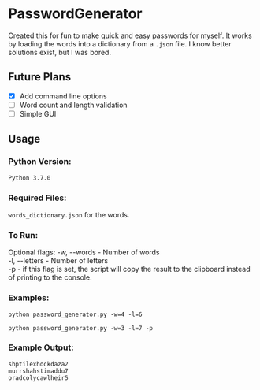 # PasswordGenerator

Created this for fun to make quick and easy passwords for myself. It works by loading the words into a dictionary
from a `.json` file. I know better solutions exist, but I was bored.

## Future Plans

- [x]  Add command line options
- [ ]  Word count and length validation
- [ ]  Simple GUI

## Usage

### Python Version:

`Python 3.7.0`

### Required Files:

`words_dictionary.json` for the words.

### To Run:

Optional flags:
-w, --words - Number of words <br>
-l, --letters - Number of letters <br>
-p - if this flag is set, the script will copy the result to the clipboard instead of printing to the console. <br>

### Examples:

```
python password_generator.py -w=4 -l=6
```

```
python password_generator.py -w=3 -l=7 -p
```

### Example Output:

`shptilexhockdaza2`  
`murrshahstimaddu7`  
`oradcolycawlheir5`
